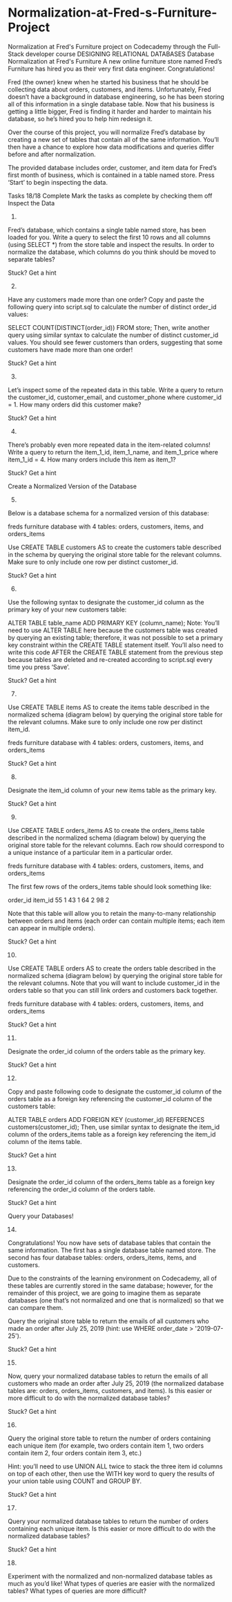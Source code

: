 # Normalization-at-Fred-s-Furniture-Project
Normalization at Fred's Furniture project on Codecademy through the Full-Stack developer course
DESIGNING RELATIONAL DATABASES
Database Normalization at Fred's Furniture
A new online furniture store named Fred’s Furniture has hired you as their very first data engineer. Congratulations!

Fred (the owner) knew when he started his business that he should be collecting data about orders, customers, and items. Unfortunately, Fred doesn’t have a background in database engineering, so he has been storing all of this information in a single database table. Now that his business is getting a little bigger, Fred is finding it harder and harder to maintain his database, so he’s hired you to help him redesign it.

Over the course of this project, you will normalize Fred’s database by creating a new set of tables that contain all of the same information. You’ll then have a chance to explore how data modifications and queries differ before and after normalization.

The provided database includes order, customer, and item data for Fred’s first month of business, which is contained in a table named store. Press ‘Start’ to begin inspecting the data.

Tasks
18/18 Complete
Mark the tasks as complete by checking them off
Inspect the Data


1.
Fred’s database, which contains a single table named store, has been loaded for you. Write a query to select the first 10 rows and all columns (using SELECT *) from the store table and inspect the results. In order to normalize the database, which columns do you think should be moved to separate tables?

Stuck? Get a hint


2.
Have any customers made more than one order? Copy and paste the following query into script.sql to calculate the number of distinct order_id values:

SELECT COUNT(DISTINCT(order_id)) 
FROM store;
Then, write another query using similar syntax to calculate the number of distinct customer_id values. You should see fewer customers than orders, suggesting that some customers have made more than one order!

Stuck? Get a hint


3.
Let’s inspect some of the repeated data in this table. Write a query to return the customer_id, customer_email, and customer_phone where customer_id = 1. How many orders did this customer make?

Stuck? Get a hint


4.
There’s probably even more repeated data in the item-related columns! Write a query to return the item_1_id, item_1_name, and item_1_price where item_1_id = 4. How many orders include this item as item_1?

Stuck? Get a hint

Create a Normalized Version of the Database


5.
Below is a database schema for a normalized version of this database:

freds furniture database with 4 tables: orders, customers, items, and orders_items

Use CREATE TABLE customers AS to create the customers table described in the schema by querying the original store table for the relevant columns. Make sure to only include one row per distinct customer_id.

Stuck? Get a hint


6.
Use the following syntax to designate the customer_id column as the primary key of your new customers table:

ALTER TABLE table_name
ADD PRIMARY KEY (column_name);
Note: You’ll need to use ALTER TABLE here because the customers table was created by querying an existing table; therefore, it was not possible to set a primary key constraint within the CREATE TABLE statement itself. You’ll also need to write this code AFTER the CREATE TABLE statement from the previous step because tables are deleted and re-created according to script.sql every time you press ‘Save’.

Stuck? Get a hint


7.
Use CREATE TABLE items AS to create the items table described in the normalized schema (diagram below) by querying the original store table for the relevant columns. Make sure to only include one row per distinct item_id.

freds furniture database with 4 tables: orders, customers, items, and orders_items

Stuck? Get a hint


8.
Designate the item_id column of your new items table as the primary key.

Stuck? Get a hint


9.
Use CREATE TABLE orders_items AS to create the orders_items table described in the normalized schema (diagram below) by querying the original store table for the relevant columns. Each row should correspond to a unique instance of a particular item in a particular order.

freds furniture database with 4 tables: orders, customers, items, and orders_items

The first few rows of the orders_items table should look something like:


order_id	item_id
55	1
43	1
64	2
98	2

Note that this table will allow you to retain the many-to-many relationship between orders and items (each order can contain multiple items; each item can appear in multiple orders).

Stuck? Get a hint


10.
Use CREATE TABLE orders AS to create the orders table described in the normalized schema (diagram below) by querying the original store table for the relevant columns. Note that you will want to include customer_id in the orders table so that you can still link orders and customers back together.

freds furniture database with 4 tables: orders, customers, items, and orders_items

Stuck? Get a hint


11.
Designate the order_id column of the orders table as the primary key.

Stuck? Get a hint


12.
Copy and paste following code to designate the customer_id column of the orders table as a foreign key referencing the customer_id column of the customers table:

ALTER TABLE orders
ADD FOREIGN KEY (customer_id) 
REFERENCES customers(customer_id);
Then, use similar syntax to designate the item_id column of the orders_items table as a foreign key referencing the item_id column of the items table.

Stuck? Get a hint


13.
Designate the order_id column of the orders_items table as a foreign key referencing the order_id column of the orders table.

Stuck? Get a hint

Query your Databases!


14.
Congratulations! You now have sets of database tables that contain the same information. The first has a single database table named store. The second has four database tables: orders, orders_items, items, and customers.

Due to the constraints of the learning environment on Codecademy, all of these tables are currently stored in the same database; however, for the remainder of this project, we are going to imagine them as separate databases (one that’s not normalized and one that is normalized) so that we can compare them.

Query the original store table to return the emails of all customers who made an order after July 25, 2019 (hint: use WHERE order_date > '2019-07-25').

Stuck? Get a hint


15.
Now, query your normalized database tables to return the emails of all customers who made an order after July 25, 2019 (the normalized database tables are: orders, orders_items, customers, and items). Is this easier or more difficult to do with the normalized database tables?

Stuck? Get a hint


16.
Query the original store table to return the number of orders containing each unique item (for example, two orders contain item 1, two orders contain item 2, four orders contain item 3, etc.)

Hint: you’ll need to use UNION ALL twice to stack the three item id columns on top of each other, then use the WITH key word to query the results of your union table using COUNT and GROUP BY.

Stuck? Get a hint


17.
Query your normalized database tables to return the number of orders containing each unique item. Is this easier or more difficult to do with the normalized database tables?

Stuck? Get a hint


18.
Experiment with the normalized and non-normalized database tables as much as you’d like! What types of queries are easier with the normalized tables? What types of queries are more difficult?

